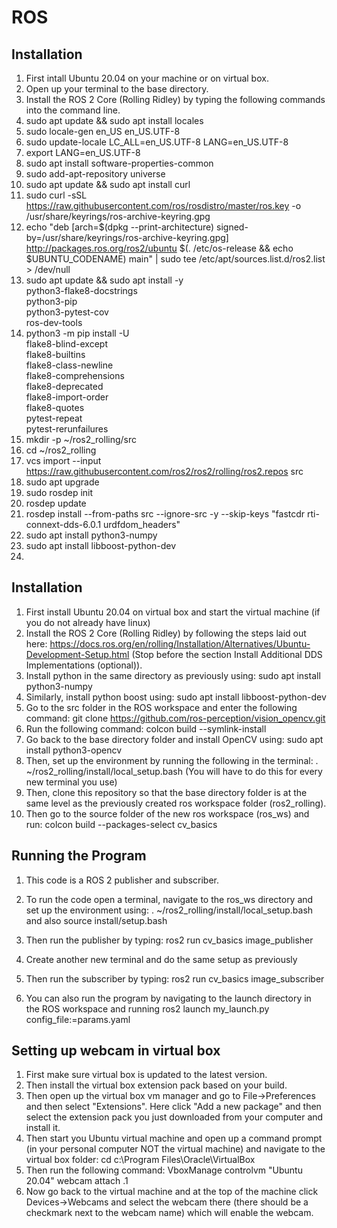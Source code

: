 # ROS
## Installation
1. First intall Ubuntu 20.04 on your machine or on virtual box.
2. Open up your terminal to the base directory.
3. Install the ROS 2 Core (Rolling Ridley) by typing the following commands into the command line.
4. sudo apt update && sudo apt install locales
5. sudo locale-gen en_US en_US.UTF-8
6. sudo update-locale LC_ALL=en_US.UTF-8 LANG=en_US.UTF-8
7. export LANG=en_US.UTF-8
8. sudo apt install software-properties-common
9. sudo add-apt-repository universe
10. sudo apt update && sudo apt install curl
11. sudo curl -sSL https://raw.githubusercontent.com/ros/rosdistro/master/ros.key -o /usr/share/keyrings/ros-archive-keyring.gpg
12. echo "deb [arch=$(dpkg --print-architecture) signed-by=/usr/share/keyrings/ros-archive-keyring.gpg] http://packages.ros.org/ros2/ubuntu $(. /etc/os-release && echo $UBUNTU_CODENAME) main" | sudo tee /etc/apt/sources.list.d/ros2.list > /dev/null
13. sudo apt update && sudo apt install -y \
  python3-flake8-docstrings \
  python3-pip \
  python3-pytest-cov \
  ros-dev-tools
14. python3 -m pip install -U \
   flake8-blind-except \
   flake8-builtins \
   flake8-class-newline \
   flake8-comprehensions \
   flake8-deprecated \
   flake8-import-order \
   flake8-quotes \
   pytest-repeat \
   pytest-rerunfailures
15. mkdir -p ~/ros2_rolling/src
16. cd ~/ros2_rolling
17. vcs import --input https://raw.githubusercontent.com/ros2/ros2/rolling/ros2.repos src
18. sudo apt upgrade
19. sudo rosdep init
20. rosdep update
21. rosdep install --from-paths src --ignore-src -y --skip-keys "fastcdr rti-connext-dds-6.0.1 urdfdom_headers"
22. sudo apt install python3-numpy
23. sudo apt install libboost-python-dev
24. 

## Installation
1. First install Ubuntu 20.04 on virtual box and start the virtual machine (if you do not already have linux)
1. Install the ROS 2 Core (Rolling Ridley) by following the steps laid out here: https://docs.ros.org/en/rolling/Installation/Alternatives/Ubuntu-Development-Setup.html (Stop before the section Install Additional DDS Implementations (optional)).
2. Install python in the same directory as previously using: sudo apt install python3-numpy
3. Similarly, install python boost using: sudo apt install libboost-python-dev
4. Go to the src folder in the ROS workspace and enter the following command: git clone https://github.com/ros-perception/vision_opencv.git
5. Run the following command: colcon build --symlink-install
6. Go back to the base directory folder and install OpenCV using: sudo apt install python3-opencv
7. Then, set up the environment by running the following in the terminal: . ~/ros2_rolling/install/local_setup.bash (You will have to do this for every new terminal you use)
8. Then, clone this repository so that the base directory folder is at the same level as the previously created ros workspace folder (ros2_rolling).
9. Then go to the source folder of the new ros workspace (ros_ws) and run: colcon build --packages-select cv_basics
## Running the Program
1. This code is a ROS 2 publisher and subscriber.
2. To run the code open a terminal, navigate to the ros_ws directory and set up the environment using: . ~/ros2_rolling/install/local_setup.bash and also source install/setup.bash
3. Then run the publisher by typing: ros2 run cv_basics image_publisher
4. Create another new terminal and do the same setup as previously
5. Then run the subscriber by typing: ros2 run cv_basics image_subscriber

1. You can also run the program by navigating to the launch directory in the ROS workspace and running ros2 launch my_launch.py config_file:=params.yaml
## Setting up webcam in virtual box
1. First make sure virtual box is updated to the latest version.
2. Then install the virtual box extension pack based on your build.
3. Then open up the virtual box vm manager and go to File->Preferences and then select "Extensions". Here click "Add a new package" and then select the extension pack you just downloaded from your computer and install it.
4. Then start you Ubuntu virtual machine and open up a command prompt (in your personal computer NOT the virtual machine) and navigate to the virtual box folder: cd c:\Program Files\Oracle\VirtualBox
5. Then run the following command: VboxManage controlvm "Ubuntu 20.04" webcam attach .1
6. Now go back to the virtual machine and at the top of the machine click Devices->Webcams and select the webcam there (there should be a checkmark next to the webcam name) which will enable the webcam.
